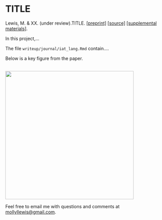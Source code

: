 TITLE
===

Lewis, M. & XX. (under review).TITLE. [[preprint]](writeup/journal/iat_lang.pdf) [[source]](writeup/journal/iat_lang.Rmd) [[supplemental materials]](https://mollylewis.shinyapps.io/iatlang_SI/).

In this project,...

The file `writeup/journal/iat_lang.Rmd` contain....

Below is a key figure from the paper.

<br>

<img src="writeup/journal/key_fig.png?raw=true" height="400">



Feel free to email me with questions and comments at mollyllewis@gmail.com.